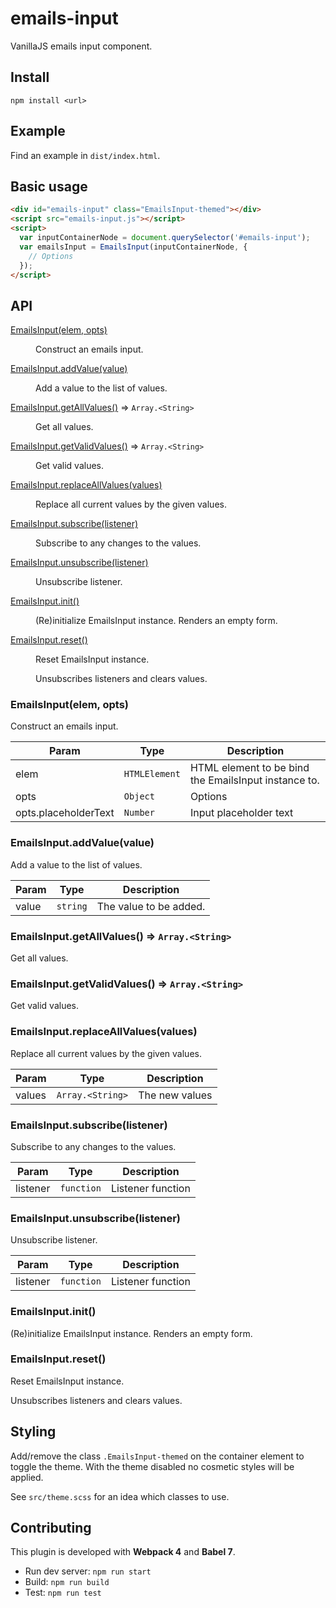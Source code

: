 # emails-input

VanillaJS emails input component.

## Install

`npm install <url>`
	
## Example

Find an example in `dist/index.html`.

## Basic usage

```html
<div id="emails-input" class="EmailsInput-themed"></div>
<script src="emails-input.js"></script>
<script>
  var inputContainerNode = document.querySelector('#emails-input');
  var emailsInput = EmailsInput(inputContainerNode, { 
    // Options
  });
</script>
```

## API

<dl>
<dt><a href="#constructor">EmailsInput(elem, opts)</a></dt>
<dd><p>Construct an emails input.</p>
</dd>
<dt><a href="#addValue">EmailsInput.addValue(value)</a></dt>
<dd><p>Add a value to the list of values.</p>
</dd>
<dt><a href="#getAllValues">EmailsInput.getAllValues()</a> ⇒ <code>Array.&lt;String&gt;</code></dt>
<dd><p>Get all values.</p>
</dd>
<dt><a href="#getValidValues">EmailsInput.getValidValues()</a> ⇒ <code>Array.&lt;String&gt;</code></dt>
<dd><p>Get valid values.</p>
</dd>
<dt><a href="#replaceAllValues">EmailsInput.replaceAllValues(values)</a></dt>
<dd><p>Replace all current values by the given values.</p>
</dd>
<dt><a href="#subscribe">EmailsInput.subscribe(listener)</a></dt>
<dd><p>Subscribe to any changes to the values.</p>
</dd>
<dt><a href="#unsubscribe">EmailsInput.unsubscribe(listener)</a></dt>
<dd><p>Unsubscribe listener.</p>
</dd>
<dt><a href="#init">EmailsInput.init()</a></dt>
<dd><p>(Re)initialize EmailsInput instance. Renders an empty form.</p>
</dd>
<dt><a href="#reset">EmailsInput.reset()</a></dt>
<dd><p>Reset EmailsInput instance.</p>
<p>Unsubscribes listeners and clears values.</p>
</dd>
</dl>

<a name="constructor"></a>

### EmailsInput(elem, opts)
Construct an emails input.


| Param | Type | Description |
| --- | --- | --- |
| elem | <code>HTMLElement</code> | HTML element to be bind the EmailsInput instance to. |
| opts | <code>Object</code> | Options |
| opts.placeholderText | <code>Number</code> | Input placeholder text |

<a name="addValue"></a>

### EmailsInput.addValue(value)
Add a value to the list of values.


| Param | Type | Description |
| --- | --- | --- |
| value | <code>string</code> | The value to be added. |

<a name="getAllValues"></a>

### EmailsInput.getAllValues() ⇒ <code>Array.&lt;String&gt;</code>
Get all values.

<a name="getValidValues"></a>

### EmailsInput.getValidValues() ⇒ <code>Array.&lt;String&gt;</code>
Get valid values.

<a name="replaceAllValues"></a>

### EmailsInput.replaceAllValues(values)
Replace all current values by the given values.


| Param | Type | Description |
| --- | --- | --- |
| values | <code>Array.&lt;String&gt;</code> | The new values |

<a name="subscribe"></a>

### EmailsInput.subscribe(listener)
Subscribe to any changes to the values.


| Param | Type | Description |
| --- | --- | --- |
| listener | <code>function</code> | Listener function |

<a name="unsubscribe"></a>

### EmailsInput.unsubscribe(listener)
Unsubscribe listener.


| Param | Type | Description |
| --- | --- | --- |
| listener | <code>function</code> | Listener function |

<a name="init"></a>

### EmailsInput.init()
(Re)initialize EmailsInput instance. Renders an empty form.

<a name="reset"></a>

### EmailsInput.reset()
Reset EmailsInput instance.

Unsubscribes listeners and clears values.


## Styling

Add/remove the class `.EmailsInput-themed` on the container element to toggle the theme. With the theme disabled no cosmetic styles will be applied.

See `src/theme.scss` for an idea which classes to use.


## Contributing

This plugin is developed with **Webpack 4** and **Babel 7**.

- Run dev server: `npm run start`
- Build: `npm run build`
- Test: `npm run test`
